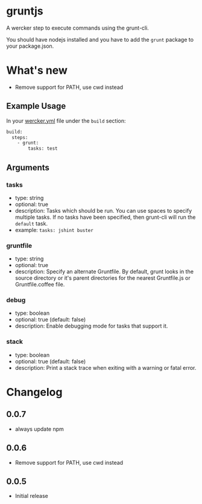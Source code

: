 # gruntjs

A wercker step to execute commands using the grunt-cli.

You should have nodejs installed and you have to add the `grunt` package to your package.json.

# What's new

- Remove support for PATH, use cwd instead

## Example Usage

In your [wercker.yml](http://devcenter.wercker.com/articles/werckeryml/) file under the `build` section: 

``` bash
build:
  steps:
    - grunt:
        tasks: test
```

## Arguments

### tasks
- type: string
- optional: true
- description: Tasks which should be run. You can use spaces to specify multiple tasks. If no tasks have been specified, then grunt-cli will run the `default` task. 
- example: `tasks: jshint buster`

### gruntfile
- type: string
- optional: true
- description: Specify an alternate Gruntfile. By default, grunt looks in the source directory or it's parent directories for the nearest Gruntfile.js or Gruntfile.coffee file.

### debug
- type: boolean
- optional: true (default: false)
- description: Enable debugging mode for tasks that support it.

### stack
- type: boolean
- optional: true (default: false)
- description: Print a stack trace when exiting with a warning or fatal error.
 
# Changelog

## 0.0.7

- always update npm

## 0.0.6

- Remove support for PATH, use cwd instead
 
## 0.0.5

- Initial release
